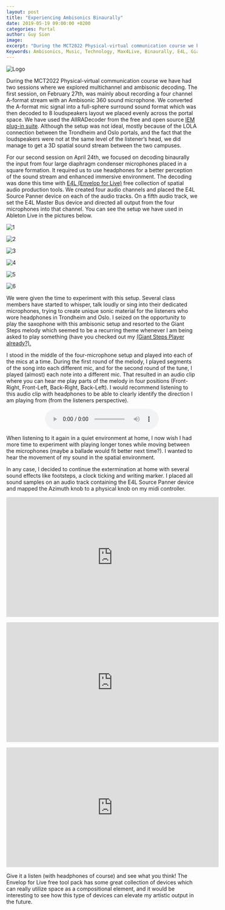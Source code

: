 ```yaml
---
layout: post
title: "Experiencing Ambisonics Binaurally"
date: 2019-05-19 09:00:00 +0200
categories: Portal
author: Guy Sion
image:
excerpt: "During the MCT2022 Physical-virtual communication course we have had two sessions where we explored multichannel and ambisonic decoding. The first session, on February 27th, was mainly about recording a four channel A-format stream with an Ambisonic 360 sound microphone. We converted the A-format mic signal into a full-sphere surround sound format which was then decoded to 8 loudspeakers layout we placed evenly across the portal space. We have used the AIIRADecoder from the free and open source IEM plug-in suite."
Keywords: Ambisonics, Music, Technology, Max4Live, Binaurally, E4L, Giant Steps
---
```


![Logo](https://drive.google.com/uc?export=view&amp;id=1TCF-xmE15IUitxgYLme057R6fby2BuHc "Logo")

During the MCT2022 Physical-virtual communication course we have had two sessions where we explored multichannel and ambisonic decoding. The first session, on February 27th, was mainly about recording a four channel A-format stream with an Ambisonic 360 sound microphone. We converted the A-format mic signal into a full-sphere surround sound format which was then decoded to 8 loudspeakers layout we placed evenly across the portal space. We have used the AIIRADecoder from the free and open source <a href="https://plugins.iem.at/" target="_blank">IEM plug-in suite</a>. Although the setup was not ideal, mostly because of the LOLA connection between the Trondheim and Oslo portals, and the fact that the loudspeakers were not at the same level of the listener’s head, we did manage to get a 3D spatial sound stream between the two campuses.

For our second session on April 24th, we focused on decoding binaurally the input from four large diaphragm condenser microphones placed in a square formation. It required us to use headphones for a better perception of the sound stream and enhanced immersive environment. The decoding was done this time with <a href="http://www.envelop.us/software" target="_blank">E4L (Envelop for Live)</a> free collection of spatial audio production tools. We created four audio channels and placed the E4L Source Panner device on each of the audio tracks. On a fifth audio track, we set the E4L Master Bus device and directed all output from the four microphones into that channel. You can see the setup we have used in Ableton Live in the pictures below.

![1](https://drive.google.com/uc?export=view&amp;id=1TwMsw5c5sHd066EzUOfw3FaGWtJQbpbn "1")

![2](https://drive.google.com/uc?export=view&amp;id=1zwDj7hmYCK3bUIlvZcOU3xRg1i-A0HC0 "2")

![3](https://drive.google.com/uc?export=view&amp;id=14VIMYRvz4-2f8iOV3MNjHoKj37XXd90P "3")

![4](https://drive.google.com/uc?export=view&amp;id=1uD7KL_XxfUX6XQJm6482l9ZzQvXnEk2C "4")

![5](https://drive.google.com/uc?export=view&amp;id=1_kQ-nOvH6LQ4QFR0cq1FPdjHwqeDaKpr "5")

![6](https://drive.google.com/uc?export=view&amp;id=1i3B89_gdFNHNSGWAu3ZweYPBWYGMnCzH "6")

We were given the time to experiment with this setup. Several class members have started to whisper, talk loudly or sing into their dedicated microphones, trying to create unique sonic material for the listeners who wore headphones in Trondheim and Oslo. I seized on the opportunity to play the saxophone with this ambisonic setup and resorted to the Giant Steps melody which seemed to be a recurring theme whenever I am being asked to play something (have you checked out my <a href="https://mct-master.github.io/audio-programming/2019/02/11/Giant-Player.html" target="_blank">(Giant Steps Player already?).</a>

<p>I stood in the middle of the four-microphone setup and played into each of the mics at a time. During the first round of the melody, I played segments of the song into each different mic, and for the second round of the tune, I played (almost) each note into a different mic. That resulted in an audio clip where you can hear me play parts of the melody in four positions (Front-Right, Front-Left, Back-Right, Back-Left). I would recommend listening to this audio clip with headphones to be able to clearly identify the direction I am playing from (from the listeners perspective).

<figure align="middle">
   <audio controls>
     <source src="https://docs.google.com/uc?export=download&id=1xhMuN5UaaoMb17ZL2lCtVsPyNd4t_W4N" type="audio/mpeg" volume="1.0">
     Your browser does not support audio tag.
   </audio>
</figure>

<p>When listening to it again in a quiet environment at home, I now wish I had more time to experiment with playing longer tones while moving between the microphones (maybe a ballade would fit better next time?). I wanted to hear the movement of my sound in the spatial environment.

<p>In any case, I decided to continue the extermination at home with several sound effects like footsteps, a clock ticking and writing marker. I placed all sound samples on an audio track containing the E4L Source Panner device and mapped the Azimuth knob to a physical knob on my midi controller.

<p><center><iframe width="560" height="315" src="https://www.youtube.com/embed/bTKGFT1Ivxk" frameborder="0" allow="accelerometer; autoplay; encrypted-media; gyroscope; picture-in-picture" allowfullscreen></iframe></center>

<p><center><iframe width="560" height="315" src="https://www.youtube.com/embed/A5nIflG8a6Y" frameborder="0" allow="accelerometer; autoplay; encrypted-media; gyroscope; picture-in-picture" allowfullscreen></iframe></center>

<p><center><iframe width="560" height="315" src="https://www.youtube.com/embed/2Sh4TgIk4vY" frameborder="0" allow="accelerometer; autoplay; encrypted-media; gyroscope; picture-in-picture" allowfullscreen></iframe></center>

<p>Give it a listen (with headphones of course) and see what you think! The Envelop for Live free tool pack has some great collection of devices which can really utilize space as a compositional element, and it would be interesting to see how this type of devices can elevate my artistic output in the future.
